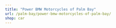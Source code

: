 ```yaml
---
title: "Power BMW Motorcycles of Palm Bay"
url: /palm-bay/power-bmw-motorcycles-of-palm-bay/
shop: car
---
```

